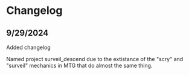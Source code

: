 # Changelog

## 9/29/2024
Added changelog

Named project surveil_descend due to the extistance of the "scry" and "surveil" mechanics in MTG that do almost the same thing.